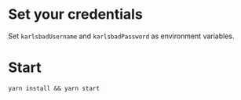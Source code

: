 # Set your credentials
Set `karlsbadUsername` and `karlsbadPassword` as environment variables.

# Start
`yarn install && yarn start`